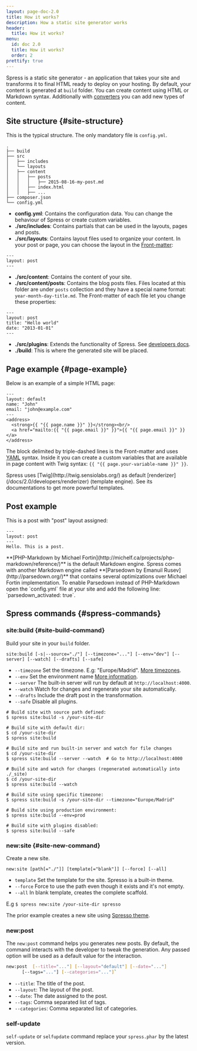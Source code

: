 ```yaml
---
layout: page-doc-2.0
title: How it works?
description: How a static site generator works
header:
  title: How it works?
menu:
  id: doc 2.0
  title: How it works?
  order: 2
prettify: true
---
```

Spress is a static site generator - an application that takes your site and 
transforms it to final HTML ready to deploy on your hosting. By default, your
content is generated at `build` folder. You can create content using HTML or 
Markdown syntax. Additionally with [converters](/docs/2.0/developers/converters) you 
can add new types of content.

## Site structure {#site-structure}
This is the typical structure. The only mandatory file is `config.yml`.

```
.
├── build
├── src
│   ├── includes
│   └── layouts
│   ├── content
│   │   ├── posts
│   │   │   ├── 2015-08-16-my-post.md
│   │   ├── index.html
│   │   ├── ...
├── composer.json
└── config.yml
```
* **config.yml**: Contains the configuration data. You can change the behaviour of 
Spress or create custom variables.
* **./src/includes**: Contains partials that can be used in the layouts, pages and posts.
* **./src/layouts**: Contains layout files used to organize your content. In your post or page, 
you can choose the layout in the [Front-matter](/docs/2.0/attributes/#front-matter):

```
---
layout: post
---
```
* **./src/content**: Contains the content of your site.
* **./src/content/posts**: Contains the blog posts files. Files located at this folder
are under `posts` collection  and they have a special name format: `year-month-day-title.md`.
The Front-matter of each file let you change these properties:

```
---
layout: post
title: "Hello world"
date: "2013-01-01"
---
```
* **./src/plugins**: Extends the functionality of Spress. See [developers docs](/docs/2.0/developers).
* **./build**: This is where the generated site will be placed.

## Page example {#page-example}

Below is an example of a simple HTML page:

```
---
layout: default
name: "John"
email: "john@example.com"
---
<address>
  <strong>{{ "{{ page.name }}" }}</strong><br/>
  <a href="mailto:{{ "{{ page.email }}" }}">{{ "{{ page.email }}" }}</a>
</address>
```
The block delimited by triple-dashed lines is the Front-matter and uses 
[YAML](http://yaml.org) syntax. Inside it you can create a custom variables
that are available in page content with Twig syntax: 
`{{ "{{ page.your-variable-name }}" }}`.

<div class="panel panel-default">
  <div class="panel-body">
    <div class="row">
        <div class="col-md-1">
            <i class="fa fa-bookmark-o fa-3x"></i>
        </div>
        <div class="col-md-11">
            <p markdown="1">
                Spress uses [Twig](http://twig.sensiolabs.org/) as default [renderizer](/docs/2.0/developers/renderizer)
                (template engine). See its documentations to get more powerful
                templates.
            </p>
        </div>
    </div>
  </div>
</div>

## Post example

This is a post with "post" layout assigned:

```
---
layout: post
---
Hello. This is a post.
```

<div class="panel panel-default">
  <div class="panel-body">
    <div class="row">
        <div class="col-md-1">
            <i class="fa fa-bookmark-o fa-3x"></i>
        </div>
        <div class="col-md-11">
            <p markdown="1">
                **[PHP-Markdown by Michael Fortin](http://michelf.ca/projects/php-markdown/reference/)** 
                is the default Markdown engine. Spress comes with another Markdown engine called 
                **[Parsedown by Emanuil Rusev](http://parsedown.org/)** that contains several optimizations
                over Michael Fortin implementation. To enable Parsedown instead of PHP-Markdown
                open the `config.yml` file at your site and add the following line: `parsedown_activated: true`.
            </p>
        </div>
    </div>
  </div>
</div>

## Spress commands {#spress-commands}

### site:build {#site-build-command}

Build your site in your `build` folder. 

`site:build [-s|--source="./"] [--timezone="..."] [--env="dev"] [--server] [--watch] [--drafts] [--safe]`

* `--timezone` Set the timezone. E.g: "Europe/Madrid".
[More timezones](http://www.php.net/manual/en/timezones.php).
* `--env` Set the environment name [More information](/docs/2.0/configuration/#environment).
* `--server` The built-in server will run by default at `http://localhost:4000`.
* `--watch` Watch for changes and regenerate your site automatically.
* `--drafts` Include the draft post in the transformation.
* `--safe` Disable all plugins.

```
# Build site with source path defined:
$ spress site:build -s /your-site-dir

# Build site with default dir:
$ cd /your-site-dir
$ spress site:build

# Build site and run built-in server and watch for file changes
$ cd /your-site-dir
$ spress site:build --server --watch  # Go to http://localhost:4000

# Build site and watch for changes (regenerated automatically into ./_site)
$ cd /your-site-dir
$ spress site:build --watch

# Build site using specific timezone:
$ spress site:build -s /your-site-dir --timezone="Europe/Madrid"

# Build site using production environment:
$ spress site:build --env=prod

# Build site with plugins disabled:
$ spress site:build --safe
```

### new:site {#site-new-command}

Create a new site. 

`new:site [path[="./"]] [template[="blank"]] [--force] [--all]`

* `template` Set the template for the site. Spresso is a built-in theme.
* `--force` Force to use the path even though it exists and it's not empty.
* `--all` In blank template, creates the complete scaffold.

E.g `$ spress new:site /your-site-dir spresso`

The prior example creates a new site using [Spresso theme](https://github.com/yosymfony/Spress-theme-spresso/tree/2.0).

### new:post

The `new:post` command helps you generates new posts.
By default, the command interacts with the developer to tweak the generation.
Any passed option will be used as a default value for the interaction.

```bash
new:post  [--title="..."] [--layout="default"] [--date="..."]
      [--tags="..."] [--categories="..."]`
```
* `--title`: The title of the post.
* `--layout`: The layout of the post.
* `--date`: The date assigned to the post.
* `--tags`: Comma separated list of tags.
* `--categories`: Comma separated list of categories.

### self-update

`self-update` or `selfupdate` command replace your `spress.phar` by the latest version.
